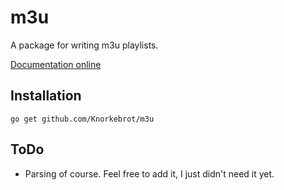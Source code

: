 m3u
===

A package for writing m3u playlists.

[Documentation online][1]

Installation
------------

	go get github.com/Knorkebrot/m3u

ToDo
----

* Parsing of course. Feel free to add it, I just didn't need it yet.


[1]: http://godoc.org/github.com/Knorkebrot/m3u
[2]: http://www.isc.org/software/license

